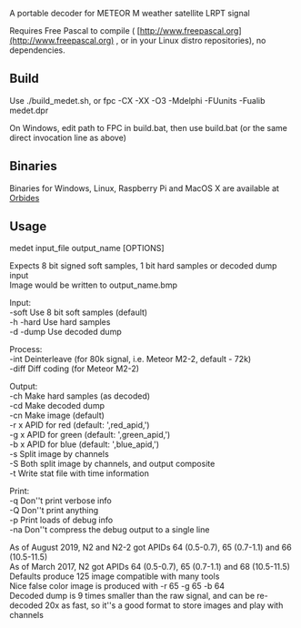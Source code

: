 A portable decoder for METEOR M weather satellite LRPT signal

Requires Free Pascal to compile ( [http://www.freepascal.org](http://www.freepascal.org) , or in your Linux distro repositories), no dependencies.

## Build

Use ./build_medet.sh, or fpc -CX -XX -O3 -Mdelphi -FUunits -Fualib medet.dpr

On Windows, edit path to FPC in build.bat, then use build.bat (or the same direct invocation line as above)

## Binaries

Binaries for Windows, Linux, Raspberry Pi and MacOS X are available at [Orbides](http://orbides.org/page.php?id=1023)

## Usage

medet input_file output_name [OPTIONS]  

Expects 8 bit signed soft samples, 1 bit hard samples or decoded dump input  
Image would be written to output_name.bmp

Input:  
 -soft      Use 8 bit soft samples (default)  
 -h -hard   Use hard samples  
 -d -dump   Use decoded dump  
  
Process:  
 -int       Deinterleave (for 80k signal, i.e. Meteor M2-2, default - 72k)  
 -diff      Diff coding (for Meteor M2-2)  
  
Output:  
 -ch        Make hard samples (as decoded)  
 -cd        Make decoded dump  
 -cn        Make image (default)  
 -r x       APID for red   (default: ',red_apid,')  
 -g x       APID for green (default: ',green_apid,')  
 -b x       APID for blue  (default: ',blue_apid,')  
 -s         Split image by channels  
 -S         Both split image by channels, and output composite  
 -t         Write stat file with time information  
  
Print:  
 -q         Don''t print verbose info  
 -Q         Don''t print anything  
 -p         Print loads of debug info  
 -na        Don''t compress the debug output to a single line  
  
As of August 2019, N2 and N2-2 got APIDs 64 (0.5-0.7), 65 (0.7-1.1) and 66 (10.5-11.5)  
As of March 2017, N2 got APIDs 64 (0.5-0.7), 65 (0.7-1.1) and 68 (10.5-11.5)  
Defaults produce 125 image compatible with many tools  
Nice false color image is produced with -r 65 -g 65 -b 64  
Decoded dump is 9 times smaller than the raw signal, and can be re-decoded 20x as fast, so it''s a good format to store images and play with channels  

